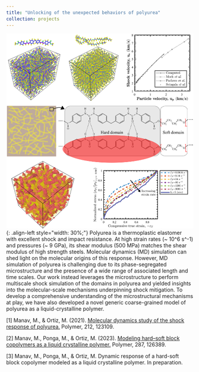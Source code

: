 ```yaml
---
title: "Unlocking of the unexpected behaviors of polyurea"
collection: projects
---
```


![styled-image](/images/polyurea.png){: .align-left style="width: 30%;"} Polyurea is a thermoplastic elastomer with excellent shock and impact resistance. At high strain rates (~ 10^6 s^-1) and pressures (~ 9 GPa), its shear modulus (500 MPa) matches the shear modulus of high strength steels. Molecular dynamics (MD) simulation can shed light on the molecular origins of this response. However, MD simulation of polyurea is challenging due to its phase-segregated microstructure and the presence of a wide range of associated length and time scales. Our work instead leverages the microstructure to perform multiscale shock simulation of the domains in polyurea and yielded insights into the molecular-scale mechanisms underpinning shock mitigation. To develop a comprehensive understanding of the microstructural mechanisms at play, we have also developed a novel generic coarse-grained model of polyurea as a liquid-crystalline polymer.

[1] Manav, M., & Ortiz, M. (2021). <u><a href="https://www.sciencedirect.com/science/article/pii/S0032386120309344?casa_token=QdVVC_w5zV4AAAAA:yUWgvsOtg_93cjgJI-SAAev7y4pH341dJEMJjRzy-EswviGXmHU6jO6R_pv2R0gc99hve09AIw">Molecular dynamics study of the shock response of polyurea</a>.</u> Polymer, 212, 123109.

[2] Manav, M., Ponga, M., & Ortiz, M. (2023). <u><a href="https://www.sciencedirect.com/science/article/pii/S003238612300719X?casa_token=miL9Eu7Rf64AAAAA:Fr24kSpcfHJ9xk8Hi2XOkQFzPwVSaGwis4blnYst2__XAkvXgOaFa010d55hANC8efB0UQkRsw">Modeling hard–soft block copolymers as a liquid crystalline polymer</a>.</u> Polymer, 287, 126389.

[3] Manav, M., Ponga, M., & Ortiz, M. Dynamic response of a hard-soft block copolymer modeled as a liquid crystalline polymer. In preparation.
